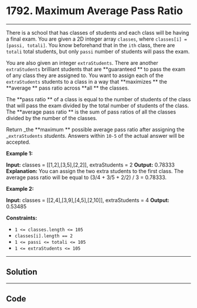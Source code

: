 # 1792. Maximum Average Pass Ratio

---

There is a school that has classes of students and each class will be having a final exam. You are given a 2D integer array `classes`, where `classes[i] = [passi, totali]`. You know beforehand that in the `ith` class, there are `totali` total students, but only `passi` number of students will pass the exam.

You are also given an integer `extraStudents`. There are another `extraStudents` brilliant students that are **guaranteed ** to pass the exam of any class they are assigned to. You want to assign each of the `extraStudents` students to a class in a way that **maximizes ** the **average ** pass ratio across **all ** the classes.

The **pass ratio ** of a class is equal to the number of students of the class that will pass the exam divided by the total number of students of the class. The **average pass ratio ** is the sum of pass ratios of all the classes divided by the number of the classes.

Return _the **maximum ** possible average pass ratio after assigning the _`extraStudents` _students._ Answers within `10-5` of the actual answer will be accepted.

 

**Example 1:**


**Input:** classes = [[1,2],[3,5],[2,2]], extraStudents = 2
**Output:** 0.78333
**Explanation:** You can assign the two extra students to the first class. The average pass ratio will be equal to (3/4 + 3/5 + 2/2) / 3 = 0.78333.


**Example 2:**


**Input:** classes = [[2,4],[3,9],[4,5],[2,10]], extraStudents = 4
**Output:** 0.53485


 

**Constraints:**

  * `1 <= classes.length <= 105`
  * `classes[i].length == 2`
  * `1 <= passi <= totali <= 105`
  * `1 <= extraStudents <= 105`

---

## Solution



---

## Code
```python


```